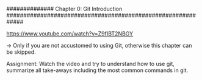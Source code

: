 ############## Chapter 0: Git Introduction #############################################################

https://www.youtube.com/watch?v=Z9fIBT2NBGY

-> Only if you are not accustomed to using Git, otherwise this chapter can be skipped.

Assignment: 
Watch the video and try to understand how to use git, 
summarize all take-aways including the most common commands in git.